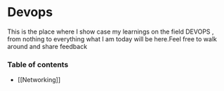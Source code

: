 # Devops

This is the place where I show case my learnings on the field DEVOPS , from nothing to everything what I am today will be here.Feel free to walk around and share feedback

### Table of contents

- [[Networking]]

